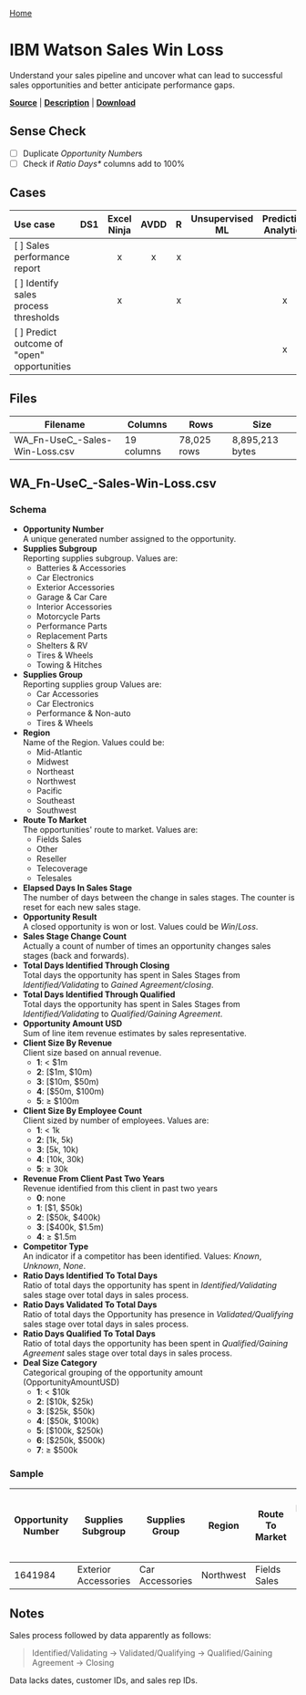 [Home](../README.md)

# IBM Watson Sales Win Loss

Understand your sales pipeline and uncover what can lead to successful sales opportunities and better anticipate performance gaps.

[**Source**](https://www.ibm.com/communities/analytics/watson-analytics-blog/guide-to-sample-datasets/) | [**Description**](https://www.ibm.com/communities/analytics/watson-analytics-blog/sales-win-loss-sample-dataset/) | [**Download**](https://community.watsonanalytics.com/wp-content/uploads/2015/04/WA_Fn-UseC_-Sales-Win-Loss.csv)

## Sense Check

- [ ] Duplicate *Opportunity Number*s
- [ ] Check if *Ratio Days\** columns add to 100%

## Cases

| Use case | DS1 | Excel Ninja | AVDD | R | Unsupervised ML | Predictive Analytics |
|:---------|:---:|:-----------:|:----:|:-:|:---------------:|:--------------------:|
| [ ] Sales performance report |  | x | x | x |  |  |
| [ ] Identify sales process thresholds |  | x |  | x |  | x |
| [ ] Predict outcome of "open" opportunities |  |  |  |  |  | x |

## Files

| Filename | Columns | Rows | Size |
|------|---------|------|------|
| WA_Fn-UseC_-Sales-Win-Loss.csv | 19 columns | 78,025 rows | 8,895,213 bytes |

## WA_Fn-UseC_-Sales-Win-Loss.csv

### Schema

* __Opportunity Number__<br/>
	A unique generated number assigned to the opportunity.
* __Supplies Subgroup__<br/>
	Reporting supplies subgroup. Values are:
	- Batteries & Accessories
	- Car Electronics
	- Exterior Accessories
	- Garage & Car Care
	- Interior Accessories
	- Motorcycle Parts
	- Performance Parts
	- Replacement Parts
	- Shelters & RV
	- Tires & Wheels
	- Towing & Hitches
* __Supplies Group__<br/>
	Reporting supplies group Values are: 
	- Car Accessories
	- Car Electronics
	- Performance & Non-auto
	- Tires & Wheels
* __Region__<br/>
	Name of the Region. Values could be:
	- Mid-Atlantic
	- Midwest
	- Northeast
	- Northwest
	- Pacific
	- Southeast
	- Southwest
* __Route To Market__<br/>
	The opportunities' route to market. Values are:
	- Fields Sales
	- Other
	- Reseller
	- Telecoverage
	- Telesales
* __Elapsed Days In Sales Stage__<br/>
	The number of days between the change in sales stages. The counter is reset for each new sales stage.
* __Opportunity Result__<br/>
	A closed opportunity is won or lost. Values could be *Win*/*Loss*.
* __Sales Stage Change Count__<br/>
	Actually a count of number of times an opportunity changes sales stages (back and forwards).
* __Total Days Identified Through Closing__<br/>
	Total days the opportunity has spent in Sales Stages from *Identified/Validating* to *Gained Agreement/closing*.
* __Total Days Identified Through Qualified__<br/>
	Total days the opportunity has spent in Sales Stages from *Identified/Validating* to *Qualified/Gaining Agreement*.
* __Opportunity Amount USD__<br/>
	Sum of line item revenue estimates by sales representative.
* __Client Size By Revenue__<br/>
	Client size based on annual revenue.
	- **1**: < \$1m
	- **2**: [\$1m, \$10m)
	- **3**: [\$10m, \$50m)
	- **4**: [\$50m, \$100m)
	- **5**: $\ge$ \$100m
* __Client Size By Employee Count__<br/>
	Client sized by number of employees. Values are:
	- **1**: < 1k
	- **2**: [1k, 5k)
	- **3**: [5k, 10k)
	- **4**: [10k, 30k)
	- **5**: $\ge$ 30k
* __Revenue From Client Past Two Years__<br/>
	Revenue identified from this client in past two years
	- **0**: none
	- **1**: [\$1, \$50k) 
	- **2**: [\$50k, \$400k) 
	- **3**: [\$400k, \$1.5m) 
	- **4**: $\ge$ \$1.5m
* __Competitor Type__<br/>
	An indicator if a competitor has been identified. Values: *Known*, *Unknown*, *None*.
* __Ratio Days Identified To Total Days__<br/>
	Ratio of total days the opportunity has spent in *Identified/Validating* sales stage over total days in sales process.
* __Ratio Days Validated To Total Days__<br/>
	Ratio of total days the Opportunity has presence in *Validated/Qualifying* sales stage over total days in sales process.
* __Ratio Days Qualified To Total Days__<br/>
	Ratio of total days the opportunity has been spent in *Qualified/Gaining Agreement* sales stage over total days in sales process.
* __Deal Size Category__<br/>
	Categorical grouping of the opportunity amount (OpportunityAmountUSD)
	- **1**: < \$10k 
	- **2**: [\$10k, \$25k)
	- **3**: [\$25k, \$50k)
	- **4**: [\$50k, \$100k)
	- **5**: [\$100k, \$250k)
	- **6**: [\$250k, \$500k)
	- **7**: $\ge$ \$500k

### Sample

| Opportunity Number | Supplies Subgroup | Supplies Group | Region | Route To Market | Elapsed Days In Sales Stage | Opportunity Result | Sales Stage Change Count | Total Days Identified Through Closing | Total Days Identified Through Qualified | Opportunity Amount USD | Client Size By Revenue | Client Size By Employee Count | Revenue From Client Past Two Years | Competitor Type | Ratio Days Identified To Total Days | Ratio Days Validated To Total Days | Ratio Days Qualified To Total Days | Deal Size Category |
|---|---|---|---|---|---|---|---|---|---|---|---|---|---|---|---|---|---|---|
| 1641984	| Exterior Accessories | Car Accessories | Northwest | Fields Sales | 76 | Won | 13 | 104 | 101 | 0 | 5 | 5 | 0 | Unknown | 0.69636 | 0.113985 | 0.154215 | 1 |

## Notes

Sales process followed by data apparently as follows:

> Identified/Validating &rarr; Validated/Qualifying &rarr; Qualified/Gaining Agreement &rarr; Closing

Data lacks dates, customer IDs, and sales rep IDs.